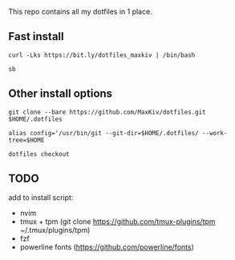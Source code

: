This repo contains all my dotfiles in 1 place.

## Fast install

	curl -Lks https://bit.ly/dotfiles_maxkiv | /bin/bash
	
	sb

## Other install options

	git clone --bare https://github.com/MaxKiv/dotfiles.git $HOME/.dotfiles

	alias config='/usr/bin/git --git-dir=$HOME/.dotfiles/ --work-tree=$HOME

	dotfiles checkout

## TODO
add to install script:

* nvim
* tmux + tpm (git clone https://github.com/tmux-plugins/tpm ~/.tmux/plugins/tpm)
* fzf
* powerline fonts (https://github.com/powerline/fonts)
